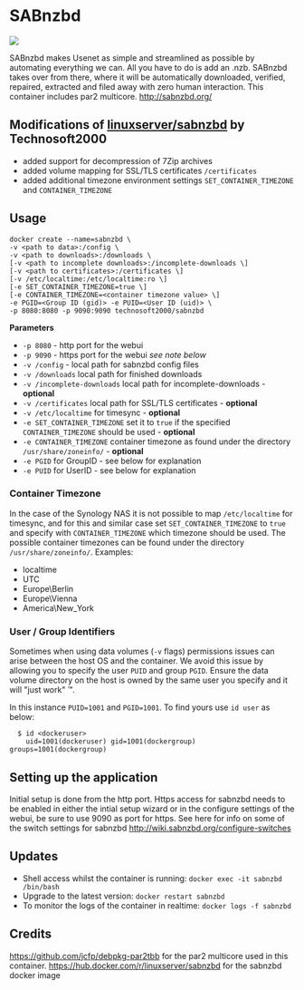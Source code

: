 # SABnzbd
![](http://sabnzbd.org/resources/landing/sabnzbd_logo.png)

SABnzbd makes Usenet as simple and streamlined as possible by automating everything we can. All you have to do is add an .nzb. SABnzbd takes over from there, where it will be automatically downloaded, verified, repaired, extracted and filed away with zero human interaction. 
This container includes par2 multicore.  http://sabnzbd.org/

## Modifications of [linuxserver/sabnzbd](https://hub.docker.com/r/linuxserver/sabnzbd/) by Technosoft2000
* added support for decompression of 7Zip archives 
* added volume mapping for SSL/TLS certificates `/certificates`
* added additional timezone environment settings `SET_CONTAINER_TIMEZONE` and `CONTAINER_TIMEZONE`

## Usage

```
docker create --name=sabnzbd \
-v <path to data>:/config \
-v <path to downloads>:/downloads \
[-v <path to incomplete downloads>:/incomplete-downloads \]
[-v <path to certificates>:/certificates \]
[-v /etc/localtime:/etc/localtime:ro \]
[-e SET_CONTAINER_TIMEZONE=true \]
[-e CONTAINER_TIMEZONE=<container timezone value> \]
-e PGID=<Group ID (gid)> -e PUID=<User ID (uid)> \
-p 8080:8080 -p 9090:9090 technosoft2000/sabnzbd
```

**Parameters**

* `-p 8080` - http port for the webui
* `-p 9090` - https port for the webui *see note below*
* `-v /config` - local path for sabnzbd config files
* `-v /downloads` local path for finished downloads
* `-v /incomplete-downloads` local path for incomplete-downloads - __optional__
* `-v /certificates` local path for SSL/TLS certificates - __optional__
* `-v /etc/localtime` for timesync - __optional__
* `-e SET_CONTAINER_TIMEZONE` set it to `true` if the specified `CONTAINER_TIMEZONE` should be used - __optional__ 
* `-e CONTAINER_TIMEZONE` container timezone as found under the directory `/usr/share/zoneinfo/` - __optional__
* `-e PGID` for GroupID - see below for explanation
* `-e PUID` for UserID - see below for explanation

### Container Timezone

In the case of the Synology NAS it is not possible to map `/etc/localtime` for timesync, and for this and similar case
set `SET_CONTAINER_TIMEZONE` to `true` and specify with `CONTAINER_TIMEZONE` which timezone should be used.
The possible container timezones can be found under the directory `/usr/share/zoneinfo/`.
Examples:
* localtime
* UTC
* Europe\Berlin
* Europe\Vienna
* America\New_York

### User / Group Identifiers

Sometimes when using data volumes (`-v` flags) permissions issues can arise between the host OS and the container. We avoid this issue by allowing you to specify the user `PUID` and group `PGID`. Ensure the data volume directory on the host is owned by the same user you specify and it will "just work" ™.

In this instance `PUID=1001` and `PGID=1001`. To find yours use `id user` as below:

```
  $ id <dockeruser>
    uid=1001(dockeruser) gid=1001(dockergroup) groups=1001(dockergroup)
```

## Setting up the application 
Initial setup is done from the http port.
Https access for sabnzbd needs to be enabled in either the intial setup wizard or in the configure settings of the webui, be sure to use 9090 as port for https.
See here for info on some of the switch settings for sabnzbd http://wiki.sabnzbd.org/configure-switches


## Updates

* Shell access whilst the container is running: `docker exec -it sabnzbd /bin/bash`
* Upgrade to the latest version: `docker restart sabnzbd`
* To monitor the logs of the container in realtime: `docker logs -f sabnzbd`


## Credits
https://github.com/jcfp/debpkg-par2tbb for the par2 multicore used in this container.
https://hub.docker.com/r/linuxserver/sabnzbd for the sabnzbd docker image


